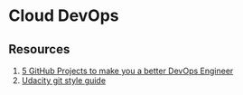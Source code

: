 # Cloud DevOps

## Resources
1. [5 GitHub Projects to make you a better DevOps Engineer](https://dev.to/ankit01oss/5-github-projects-to-make-you-a-better-devops-engineer-2fkl)
2. [Udacity git style guide](http://udacity.github.io/git-styleguide/)

